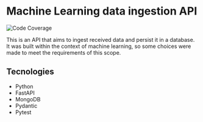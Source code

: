 # Machine Learning data ingestion API

![Code Coverage](https://img.shields.io/badge/Coverage-99%25-brightgreen.svg)

This is an API that aims to ingest received data and persist it in a database. It was built within the context of machine learning, so some choices were made to meet the  requirements of this scope.

## Tecnologies
- Python
- FastAPI
- MongoDB
- Pydantic
- Pytest